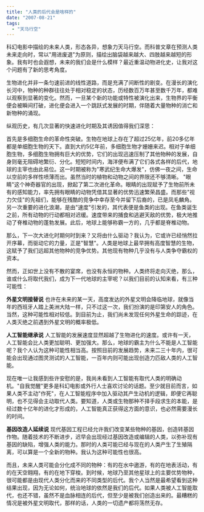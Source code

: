 ```yaml
---
title: "人类的后代会是啥样的"
date: "2007-08-21"
tags: 
  - "天马行空"
---
```


科幻电影中描绘的未来人类，形态各异，想象力天马行空。而科普文章在预测人类未来走向时，常以"用进废退"为原则，描绘出脑袋越来越大、四肢越来越短的形象。我有时也会遐想，未来的我们会是什么模样？最近重温动物进化史，让我对这个问题有了新的思考角度。

生物进化并非一条匀速前进的线性道路，而是充满了间断性的剧变。在漫长的演化长河中，物种的种群往往处于相对稳定的状态，历经数百万年甚至数千万年，都难以观察到显著的变化。然而，一旦某个新的功能或特性被演化出来，生物界的平衡便会被瞬间打破，进化便会进入一个跳跃式发展的时期，伴随着大量物种的消亡和新物种的涌现。

纵观历史，有几次显著的快速进化时期及其诱因值得我们深思：

首先是多细胞生命的革命性突破。生物在地球上存在了超过25亿年，前20多亿年都是单细胞生物的天下。直到大约5亿年前，多细胞生物才姗姗来迟。相对于单细胞生物，多细胞生物拥有巨大的优势，它们的出现迅速压制了其他物种的发展，自身则毫无阻碍地繁衍、分化。短短时间内，海洋便布满了它们各式各样的后代，地球的主宰也由此易位。这一时期被称为"寒武纪生命大爆发"，仿佛一夜之间，生命以空前的多样性喷薄而出。虽然当时的植物和动物之间的界限还不够清晰。
"眼睛"这个神奇器官的出现，掀起了第二次进化革命。眼睛的出现赋予了生物前所未有的感知能力，率先拥有眼睛的动物凭借其显著的优势迅速繁荣昌盛。而那些"视力欠佳"的先祖们，能够在残酷的竞争中幸存至今并留下后裔的，已是凤毛麟角。
另一次重要的进化浪潮，是由"速度"引发的，其代表便是鱼类的出现。在鱼类诞生之前，所有动物的行动都相对迟缓。速度带来的捕食和逃避天敌的优势，极大地推动了脊椎动物的蓬勃发展。此后，地球上能够称霸一方的，几乎都是脊椎动物。

那么，下一次大进化时期何时到来？又将由什么驱动？我认为，它或许已经悄然拉开序幕，而驱动它的力量，正是"智慧"。人类是地球上最早拥有高度智慧的生物，这赋予了我们远超其他物种的竞争优势。其他现有物种几乎没有与人类争夺霸权的资本。

然而，正如世上没有不散的宴席，也没有永恒的物种。人类终将走向灭绝，那么，谁或什么将取代我们，成为下一代地球的主宰呢？以我们目前的认知来看，有三种可能性：

**外星文明接替说** 也许在未来的某一天，高度发达的外星文明会降临地球，就像当年的西班牙人踏上美洲大陆一样，只不过这一次，我们扮演的是印第安人的角色。当然，这种可能性相对较低。到目前为止，我们尚未发现任何外星生命的踪迹，在人类灭绝之前遇到外星文明的概率极低。

**人工智能继承说** 人工智能的发展速度显然超越了生物进化的速度。或许有一天，人工智能会比人类更加聪明、更加强大。那么，地球的霸主为什么不能是人工智能呢？我个人认为这种可能性相当高。按照目前的发展趋势，未来二三十年内，很可能会出现通过图灵测试的人工智能，一百年内则可能出现创造力匹敌人类的人工智能。

现在唯一让我感到些许安慰的是，我尚未看到人工智能有取代人类的明确动机。"自我觉醒"更多是科幻电影或外行人士喜欢讨论的话题。至少就目前而言，如果人类不主动"作死"，在人工智能程序中加入驱动其产生动机的逻辑，即便它再聪明，也不见得会主动取代人类。要知道，人类或生物那种不择手段求生的本能，是经过数十亿年的进化才形成的，人工智能真正获得这方面的意识，也必然需要漫长的时间。

**基因改造人延续说** 现代基因工程已经允许我们改变某些物种的基因，创造转基因作物。随着技术的不断进步，迟早会出现经过基因改造或编辑的人类，以弥补现有基因的缺陷，增强人类的能力。那时的人类可能已经与现在的人类产生了生殖隔离，可以算是一个全新的物种。我认为这种可能性也很高。

而且，未来人类可能会分化成不同的物种：有的在水中遨游，有的在地表活动，有的在天空翱翔，有的在地下穿梭。到时候，地球乃至其他星球上的主要优势物种，很可能都是由现代人类分化而来的不同类型的后代。我个人当然是最希望看到这种结果出现，因为无论如何，统治地球的依然是我们的后代。如果人类被人工智能取代，也还不错，虽然不是血脉相连的后代，但至少是被我们创造出来的。最糟糕的情况是被外星文明取代，那样的话，人类的一切遗产都将荡然无存。
